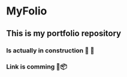 # MyFolio
## This is my portfolio repository

### Is actually in construction :construction: :wrench:
### Link is comming :truck::package:
